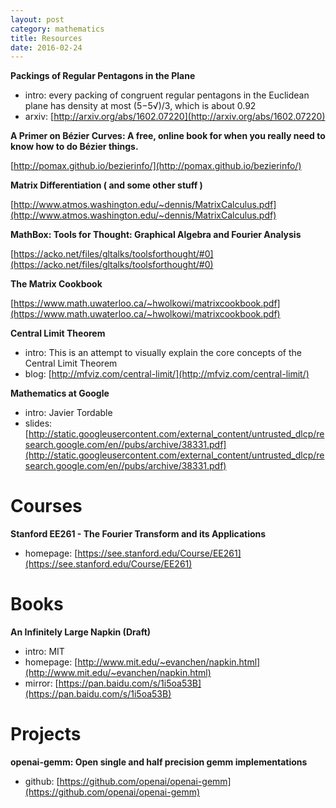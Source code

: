 ```yaml
---
layout: post
category: mathematics
title: Resources
date: 2016-02-24
---
```


**Packings of Regular Pentagons in the Plane**

- intro: every packing of congruent regular pentagons in the Euclidean plane has density at most (5−5√)/3, which is about 0.92
- arxiv: [http://arxiv.org/abs/1602.07220](http://arxiv.org/abs/1602.07220)

**A Primer on Bézier Curves: A free, online book for when you really need to know how to do Bézier things.**

[http://pomax.github.io/bezierinfo/](http://pomax.github.io/bezierinfo/)

**Matrix Differentiation ( and some other stuff )**

[http://www.atmos.washington.edu/~dennis/MatrixCalculus.pdf](http://www.atmos.washington.edu/~dennis/MatrixCalculus.pdf)

**MathBox: Tools for Thought: Graphical Algebra and Fourier Analysis**

[https://acko.net/files/gltalks/toolsforthought/#0](https://acko.net/files/gltalks/toolsforthought/#0)

**The Matrix Cookbook**

[https://www.math.uwaterloo.ca/~hwolkowi/matrixcookbook.pdf](https://www.math.uwaterloo.ca/~hwolkowi/matrixcookbook.pdf)

**Central Limit Theorem**

- intro: This is an attempt to visually explain the core concepts of the Central Limit Theorem
- blog: [http://mfviz.com/central-limit/](http://mfviz.com/central-limit/)

**Mathematics at Google**

- intro: Javier Tordable
- slides: [http://static.googleusercontent.com/external_content/untrusted_dlcp/research.google.com/en//pubs/archive/38331.pdf](http://static.googleusercontent.com/external_content/untrusted_dlcp/research.google.com/en//pubs/archive/38331.pdf)

# Courses

**Stanford EE261 - The Fourier Transform and its Applications**

- homepage: [https://see.stanford.edu/Course/EE261](https://see.stanford.edu/Course/EE261)

# Books

**An Infinitely Large Napkin (Draft)**

- intro: MIT
- homepage: [http://www.mit.edu/~evanchen/napkin.html](http://www.mit.edu/~evanchen/napkin.html)
- mirror: [https://pan.baidu.com/s/1i5oa53B](https://pan.baidu.com/s/1i5oa53B)

# Projects

**openai-gemm: Open single and half precision gemm implementations**

- github: [https://github.com/openai/openai-gemm](https://github.com/openai/openai-gemm)
